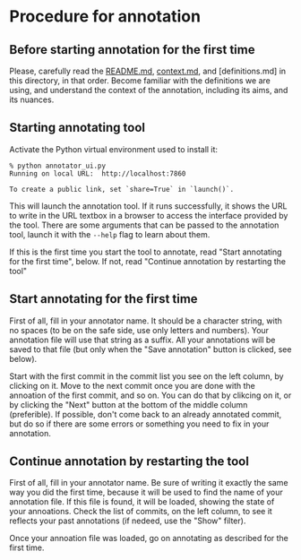 # Procedure for annotation

## Before starting annotation for the first time

Please, carefully read the [README.md](README.md), [context.md](context.md), and [definitions.md] in this directory, in that order. Become familiar with the definitions we are using, and understand the context of the annotation, including its aims, and its nuances.

## Starting annotating tool

Activate the Python virtual environment used to install it:

```shell
% python annotator_ui.py 
Running on local URL:  http://localhost:7860

To create a public link, set `share=True` in `launch()`.
```

This will launch the annotation tool. If it runs successfully, it shows the URL to write in the URL textbox in a browser to access the interface provided by the tool. There are some arguments that can be passed to the annotation tool, launch it with the `--help` flag to learn about them.

If this is the first time you start the tool to annotate, read "Start annotating for the first time", below. If not, read "Continue annotation by restarting the tool"

## Start annotating for the first time

First of all, fill in your annotator name. It should be a character string, with no spaces (to be on the safe side, use only letters and numbers). Your annotation file will use that string as a suffix. All your annotations will be saved to that file (but only when the "Save annotation" button is clicked, see below).

Start with the first commit in the commit list you see on the left column, by clicking on it. Move to the next commit once you are done with the annoation of the first commit, and so on. You can do that by clikcing on it, or by clicking the "Next" button at the bottom of the middle column (preferible). If possible, don't come back to an already annotated commit, but do so if there are some errors or something you need to fix in your annotation.


## Continue annotation by restarting the tool

First of all, fill in your annotator name. Be sure of writing it exactly the same way you did the first time, because it will be used to find the name of your annotation file. If this file is found, it will be loaded, showing the state of your annoations. Check the list of commits, on the left column, to see it reflects your past annotations (if nedeed, use the "Show" filter).

Once your annoation file was loaded, go on annotating as described for the first time.
